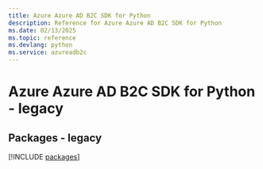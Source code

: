 ```yaml
---
title: Azure Azure AD B2C SDK for Python
description: Reference for Azure Azure AD B2C SDK for Python
ms.date: 02/13/2025
ms.topic: reference
ms.devlang: python
ms.service: azureadb2c
---
```

# Azure Azure AD B2C SDK for Python - legacy
## Packages - legacy
[!INCLUDE [packages](azure-ad-b2c-index.md)]